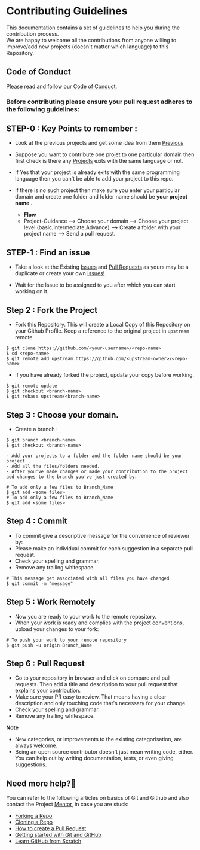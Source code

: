 # Contributing Guidelines  

This documentation contains a set of guidelines to help you during the contribution process.   
We are happy to welcome all the contributions from anyone willing to improve/add new projects (doesn't matter which language) to this Repository.

Code of Conduct
---------------

Please read and follow our [Code of Conduct.](https://github.com/Kushal997-das/Project-Guidance/blob/main/CODE_OF_CONDUCT.md)

### Before contributing please ensure your **pull request** adheres to the following guidelines:


## STEP-0 : Key Points to remember :
  - Look at the previous projects and get some idea from them [Previous](https://github.com/Kushal997-das/Project-Guidance)
  - Suppose you want to contribute one projet to one particular domain then first check is there any [Projects](https://github.com/Kushal997-das/Project-Guidance) exits with the same language or not.
  - If Yes that your project is already exits with the same programming language then you can't be able to add your project to this repo. 
  - If there is no such project then make sure you enter your particular domain and create one folder and folder name should be **your project name** .
  
    -  **Flow**
      - Project-Guidance --> Choose your domain --> Choose your project level (basic,Intermediate,Advance) --> Create a folder with your project name --> Send a pull request.
       
 
## STEP-1 : Find an issue
  - Take a look at the Existing [Issues](https://github.com/Kushal997-das/Project-Guidance/issues) and [Pull Requests](https://github.com/Kushal997-das/Project-Guidance/pulls) as yours may be a duplicate  or create your own [Issues!](https://github.com/Kushal997-das/Project-Guidance/issues) 
  
  - Wait for the Issue to be assigned to you after which you can start working on it.
  
  
## Step 2 : Fork the Project  
- Fork this Repository. This will create a Local Copy of this Repository on your Github Profile. Keep a reference to the original project in `upstream` remote.  
 ```  
 $ git clone https://github.com/<your-username>/<repo-name>  
 $ cd <repo-name>  
 $ git remote add upstream https://github.com/<upstream-owner>/<repo-name>  
 ```  
 
 - If you have already forked the project, update your copy before working.  
 ```  
 $ git remote update  
 $ git checkout <branch-name>  
 $ git rebase upstream/<branch-name>  
 ```  
 
 ## Step 3 : Choose your domain.
- Create a branch  :
 ``` 
 $ git branch <branch-name>
 $ git checkout <branch-name>
 
 - Add your projects to a folder and the folder name should be your project .   
 - Add all the files/folders needed.  
 - After you've made changes or made your contribution to the project add changes to the branch you've just created by:

 # To add only a few files to Branch_Name
 $ git add <some files>
 # To add only a few files to Branch_Name
 $ git add <some files>
 ```
  
 
## Step 4 : Commit  
- To commit give a descriptive message for the convenience of reviewer by:  
- Please make an individual commit for each suggestion in a separate pull request.
- Check your spelling and grammar.
- Remove any trailing whitespace.
```
# This message get associated with all files you have changed  
$ git commit -m "message"  
```  

## Step 5 : Work Remotely  
- Now you are ready to your work to the remote repository.  
- When your work is ready and complies with the project conventions, upload your changes to your fork:  
  
 ```  
 # To push your work to your remote repository  
 $ git push -u origin Branch_Name  
 ```
 
 ## Step 6 : Pull Request  
- Go to your repository in browser and click on compare and pull requests. Then add a title and description to your pull request that explains your contribution.  
- Make sure your PR easy to review. That means having a clear description and only touching code that's necessary for your change.
- Check your spelling and grammar.
- Remove any trailing whitespace.

**Note**
  - New categories, or improvements to the existing categorisation, are always welcome.
  - Being an open source contributor doesn't just mean writing code, either. You can help out by writing documentation, tests, or even giving suggestions.
  
## Need more help?🤔  
You can refer to the following articles on basics of Git and Github and also contact the Project [Mentor](https://github.com/Kushal997-das/), in case you are stuck:  
- [Forking a Repo](https://help.github.com/en/github/getting-started-with-github/fork-a-repo)  
- [Cloning a Repo](https://help.github.com/en/desktop/contributing-to-projects/creating-an-issue-or-pull-request)  
- [How to create a Pull Request](https://opensource.com/article/19/7/create-pull-request-github)  
- [Getting started with Git and GitHub](https://towardsdatascience.com/getting-started-with-git-and-github-6fcd0f2d4ac6)  
- [Learn GitHub from Scratch](https://www.youtube.com/watch?v=BCQHnlnPusY&list=PLozRqGzj97d02YjR5JVqDwN2K0cAiT7VK)  
  
  
